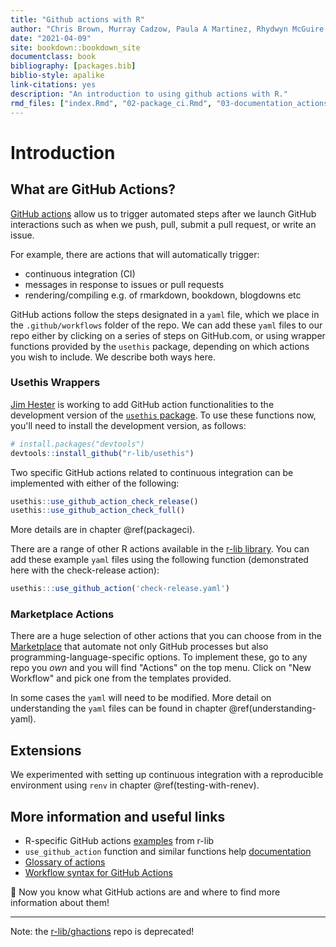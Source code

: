 ```yaml
--- 
title: "Github actions with R"
author: "Chris Brown, Murray Cadzow, Paula A Martinez, Rhydwyn McGuire, David Neuzerling, David Wilkinson, Saras Windecker"
date: "2021-04-09"
site: bookdown::bookdown_site
documentclass: book
bibliography: [packages.bib]
biblio-style: apalike
link-citations: yes
description: "An introduction to using github actions with R."
rmd_files: ["index.Rmd", "02-package_ci.Rmd", "03-documentation_actions.Rmd", "04-understanding_yaml.Rmd", "05-testing_with_renv.Rmd", "06-contributions.Rmd"]
---
```




# Introduction

## What are GitHub Actions?

[GitHub actions](https://github.com/features/actions) allow us to trigger automated steps after we launch GitHub interactions such as when we push, pull, submit a pull request, or write an issue. 

For example, there are actions that will automatically trigger:

- continuous integration (CI)
- messages in response to issues or pull requests
- rendering/compiling e.g. of rmarkdown, bookdown, blogdowns etc

GitHub actions follow the steps designated in a `yaml` file, which we place in the `.github/workflows` folder of the repo. 
We can add these `yaml` files to our repo either by clicking on a series of steps on GitHub.com, or using wrapper functions provided by the `usethis` package, depending on which actions you wish to include.
We describe both ways here. 

### Usethis Wrappers 

[Jim Hester](https://github.com/jimhester) is working to add GitHub action functionalities to the development version of the [`usethis` package](https://usethis.r-lib.org/reference/github_actions.html).
To use these functions now, you'll need to install the development version, as follows:


```r
# install.packages("devtools")
devtools::install_github("r-lib/usethis")
```

Two specific GitHub actions related to continuous integration can be implemented with either of the following: 


```r
usethis::use_github_action_check_release()
usethis::use_github_action_check_full()
```


More details are in chapter \@ref(packageci). 


There are a range of other R actions available in the [r-lib library](https://github.com/r-lib/actions/tree/master/examples). 
You can add these example `yaml` files using the following function (demonstrated here with the check-release action):


```r
usethis:::use_github_action('check-release.yaml')
```

### Marketplace Actions

There are a huge selection of other actions that you can choose from in the [Marketplace](https://github.com/marketplace?type=actions) that automate not only GitHub processes but also programming-language-specific options.
To implement these, go to any repo you _own_ and you will find "Actions" on the top menu. 
Click on "New Workflow" and pick one from the templates provided.

In some cases the `yaml` will need to be modified. More detail on understanding the `yaml` files can be found in chapter \@ref(understanding-yaml). 

## Extensions

We experimented with setting up continuous integration with a reproducible environment using `renv` in chapter \@ref(testing-with-renev).


## More information and useful links

- R-specific GitHub actions [examples](https://github.com/r-lib/actions/tree/master/examples) from r-lib
- `use_github_action` function and similar functions help [documentation](https://usethis.r-lib.org/reference/github_actions.html?q=#arguments) 
- [Glossary of actions](https://help.github.com/en/actions/automating-your-workflow-with-github-actions/core-concepts-for-github-actions)
- [Workflow syntax for GitHub Actions](https://help.github.com/en/actions/automating-your-workflow-with-github-actions/workflow-syntax-for-github-actions)

:tada: 
Now you know what GitHub actions are and where to find more information about them!

---

Note: the [r-lib/ghactions](https://github.com/r-lib/ghactions) repo is deprecated!
